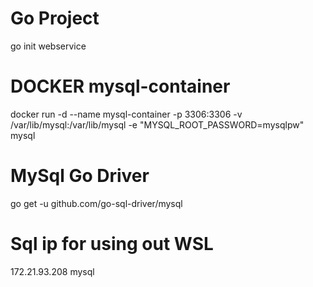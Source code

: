 # Go Project
go init webservice

# DOCKER mysql-container
docker run -d --name mysql-container -p 3306:3306 -v /var/lib/mysql:/var/lib/mysql -e "MYSQL_ROOT_PASSWORD=mysqlpw" mysql

# MySql Go Driver
go get -u github.com/go-sql-driver/mysql

# Sql ip for using out WSL
172.21.93.208 mysql
